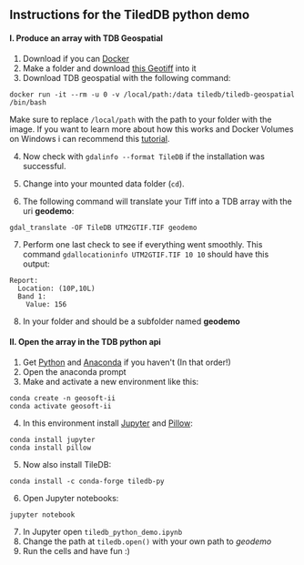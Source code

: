 ## Instructions for the TiledDB python demo

#### I. Produce an array with TDB Geospatial

1. Download if you can [Docker](https://docs.docker.com/get-docker/)
2. Make a folder and download [this Geotiff](https://docs.docker.com/get-docker/) into it
3. Download TDB geospatial with the following command:
```
docker run -it --rm -u 0 -v /local/path:/data tiledb/tiledb-geospatial /bin/bash
```
Make sure to replace `/local/path` with the path to your folder with the image. If you want to learn more about how this works and Docker Volumes on Windows i can recommend this [tutorial](https://adamtheautomator.com/docker-volume-create/).

4. Now check with `gdalinfo --format TileDB` if the installation was successful.

5. Change into your mounted data folder (`cd`).

6. The following command will translate your Tiff into a TDB array with the uri **geodemo**:
```
gdal_translate -OF TileDB UTM2GTIF.TIF geodemo
```
7. Perform one last check to see if everything went smoothly. This command `gdallocationinfo UTM2GTIF.TIF 10 10` should have this output:
```
Report:
  Location: (10P,10L)
  Band 1:
    Value: 156
```
8. In your folder and should be a subfolder named **geodemo**

#### II. Open the array in the TDB python api

1. Get [Python](https://www.python.org/downloads/) and [Anaconda](https://docs.conda.io/projects/conda/en/latest/user-guide/install/windows.html) if you haven't (In that order!)
2. Open the anaconda prompt
3. Make and activate a new environment like this:
```
conda create -n geosoft-ii
conda activate geosoft-ii
```
4. In this environment install [Jupyter](https://jupyter.org/) and [Pillow](https://python-pillow.org/):
```
conda install jupyter
conda install pillow
```
5. Now also install TileDB:
```
conda install -c conda-forge tiledb-py
```
6. Open Jupyter notebooks:
```
jupyter notebook
```
7. In Jupyter open `tiledb_python_demo.ipynb`
8. Change the path at `tiledb.open()` with your own path to *geodemo*
9. Run the cells and have fun :)

